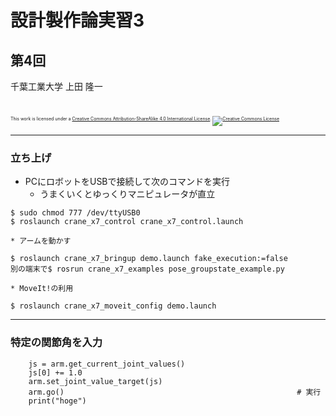 # 設計製作論実習3

## 第4回

千葉工業大学 上田 隆一

<br />

<p style="font-size:50%">
This work is licensed under a <a rel="license" href="http://creativecommons.org/licenses/by-sa/4.0/">Creative Commons Attribution-ShareAlike 4.0 International License</a>.
<a rel="license" href="http://creativecommons.org/licenses/by-sa/4.0/">
<img alt="Creative Commons License" style="border-width:0" src="https://i.creativecommons.org/l/by-sa/4.0/88x31.png" /></a>
</p>

---

### 立ち上げ

* PCにロボットをUSBで接続して次のコマンドを実行
    * うまくいくとゆっくりマニピュレータが直立
```
$ sudo chmod 777 /dev/ttyUSB0 
$ roslaunch crane_x7_control crane_x7_control.launch
```
    * アームを動かす
```
$ roslaunch crane_x7_bringup demo.launch fake_execution:=false
別の端末で$ rosrun crane_x7_examples pose_groupstate_example.py 
```
    * MoveIt!の利用
```
$ roslaunch crane_x7_moveit_config demo.launch 
```

---

### 特定の関節角を入力

```
    js = arm.get_current_joint_values()
    js[0] += 1.0
    arm.set_joint_value_target(js)
    arm.go()                                                    # 実行
    print("hoge")
```
